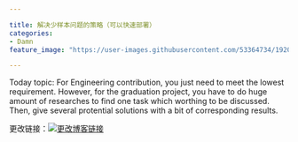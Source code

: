 ```yaml
---

title: 解决少样本问题的策略（可以快速部署）
categories:
- Damn
feature_image: "https://user-images.githubusercontent.com/53364734/192078882-190b1b14-a1ee-4590-ac1f-56ac81ffeb56.png"

---
```

Today topic: For Engineering contribution, you just need to meet the lowest requirement. However, for the graduation project, you have to do huge amount of researches to find one task which worthing to be discussed. Then, give several protential solutions with a bit of corresponding results.
<!-- more -->


更改链接：[![更改博客链接](https://user-images.githubusercontent.com/53364734/192180297-c1654533-eb5f-4bf9-aa9f-ab830208a5e3.png)](https://github.com/lizeyujack/lizeyujack.github.io/edit/main/_posts/2023-3-9-1.md)